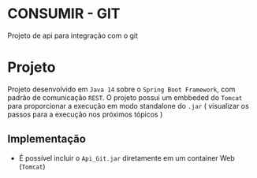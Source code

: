 # CONSUMIR - GIT

Projeto de api para integração com o git

# Projeto

Projeto desenvolvido em `Java 14` sobre o `Spring Boot Framework`, com padrão
de comunicação `REST`. O projeto possui um embbeded do `Tomcat` para
proporcionar a execução em modo standalone do `.jar` ( visualizar os passos para a execução 
nos próximos tópicos )

## Implementação

- É possível incluir o `Api_Git.jar` diretamente em um container Web (`Tomcat`)